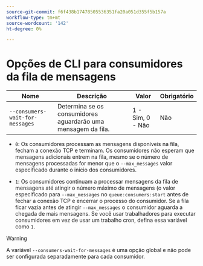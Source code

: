 ```yaml
---
source-git-commit: f6f438b17478505536351fa20a051d355f5b157a
workflow-type: tm+mt
source-wordcount: '142'
ht-degree: 0%

---
```

# Opções de CLI para consumidores da fila de mensagens

| Nome | Descrição | Valor | Obrigatório |
|------|-------------|-------|----------|
| `--consumers-wait-for-messages` | Determina se os consumidores aguardarão uma mensagem da fila. | 1 - Sim, 0 - Não | Não |

* `0`: Os consumidores processam as mensagens disponíveis na fila, fecham a conexão TCP e terminam. Os consumidores não esperam que mensagens adicionais entrem na fila, mesmo se o número de mensagens processadas for menor que o `--max_messages` valor especificado durante o início dos consumidores.

* `1`: Os consumidores continuam a processar mensagens da fila de mensagens até atingir o número máximo de mensagens (o valor especificado para `--max_messages` no `queue:consumers:start` antes de fechar a conexão TCP e encerrar o processo do consumidor. Se a fila ficar vazia antes de atingir `--max_messages` o consumidor aguarda a chegada de mais mensagens. Se você usar trabalhadores para executar consumidores em vez de usar um trabalho cron, defina essa variável como `1`.

>[!WARNING]
>
>A variável `--consumers-wait-for-messages` é uma opção global e não pode ser configurada separadamente para cada consumidor.
